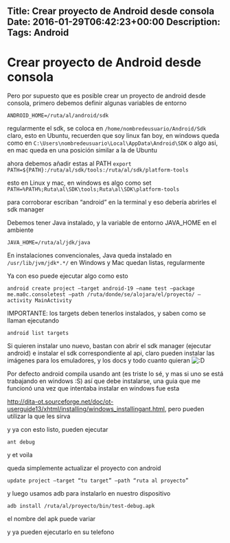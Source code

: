 Title: Crear proyecto de Android desde consola
Date: 2016-01-29T06:42:23+00:00
Description: 
Tags: Android
---
# Crear proyecto de Android desde consola
Pero por supuesto que es posible crear un proyecto de android desde consola, primero debemos definir algunas variables de entorno

 `ANDROID_HOME=/ruta/al/android/sdk`
 
 regularmente el sdk, se coloca en `/home/nombredeusuario/Android/Sdk`
claro, esto en Ubuntu, recuerden que soy linux fan boy, en windows queda como en `C:\Users\nombredeusuario\Local\AppData\Android\SDK` o algo asi, en mac queda en una posición similar a la de Ubuntu</nombre></tu>

ahora debemos añadir estas al PATH
`export PATH=${PATH}:/ruta/al/sdk/tools:/ruta/al/sdk/platform-tools` 

esto en Linux y mac, en windows es algo como set `PATH=%PATH%;Ruta\al\SDK\tools;Ruta\al\SDK\platform-tools`

para corroborar escriban “android” en la terminal y eso debería abrirles el sdk manager

Debemos tener Java instalado, y la variable de entorno JAVA_HOME en el ambiente

`JAVA_HOME=/ruta/al/jdk/java`

En instalaciones convencionales, Java queda instalado en  `/usr/lib/jvm/jdk*.*/` en Windows y Mac quedan listas, regularmente

Ya con eso puede ejecutar algo como esto

`android create project –target android-19 –name test –package me.ma0c.consoletest –path /ruta/donde/se/alojara/el/proyecto/ –activity MainActivity`

IMPORTANTE: los targets deben tenerlos instalados, y saben como se llaman ejecutando

`android list targets`

Si quieren instalar uno nuevo, bastan con abrir el sdk manager (ejecutar android) e instalar el sdk correspondiente al api, claro pueden instalar las imágenes para los emuladores, y los docs y todo cuanto quieran ![:D](http://ma0c.me/wp-includes/images/smilies/icon_biggrin.gif)

Por defecto android compila usando ant (es triste lo sé, y mas si uno se está trabajando en windows :S) así que debe instalarse, una guia que me funcionó una vez que intentaba instalar en windows fue esta

http://dita-ot.sourceforge.net/doc/ot-userguide13/xhtml/installing/windows_installingant.html, pero pueden utilizar la que les sirva

y ya con esto listo, pueden ejecutar

`ant debug`

y et voila

queda simplemente actualizar el proyecto con android

`update project –target “tu target” –path “ruta al proyecto”`

y luego usamos adb para instalarlo en nuestro dispositivo  

`adb install /ruta/al/proyecto/bin/test-debug.apk`

el nombre del apk puede variar

y ya pueden ejecutarlo en su telefono


